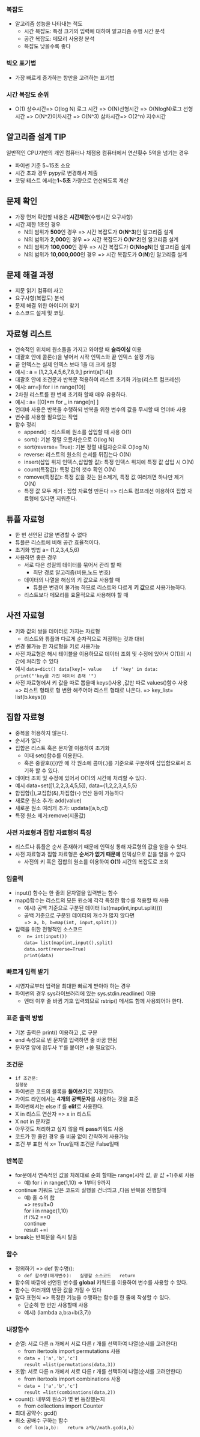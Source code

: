 ### 복잡도  
  - 알고리즘 성능을 나타내는 척도
     - 시간 복잡도: 특정 크기의 입력에 대하여 알고리즘 수행 시간 분석
     - 공간 복잡도: 메모리 사용량 분석 
     - 복잡도 낮을수록 좋다  

### 빅오 표기법
  - 가장 빠르게 증가하는 항만을 고려하는 표기법  

### 시간 복잡도 순위  
- O(1) 상수시간=> O(log N) 로그 시간 => O(N)선형시간 => O(NlogN)로그 선형시간 => O(N^2)이차시간 => O(N^3) 삼차시간=> O(2^n) 지수시간 

## 알고리즘 설계 TIP
일반적인 CPU기반의 개인 컴퓨터나 채점용 컴퓨터에서 연산횟수 5억을 넘기는 경우
- 파이썬 기준 5~15초 소요  
- 시간 초과 경우 pypy로 변경해서 제출   
- 코딩 테스트 에서는**1~5초** 가량으로 연산되도록 계산  

## 문제 확인
 - 가장 먼저 확인할 내용은 **시간제한**(수행시간 요구사항)
 - 시간 제한 1초인 경우
   -  N의 범위가 **500**인 경우 => 시간 복잡도가 **O**(**N^3**)인 알고리즘 설계
   -  N의 범위가 **2,000**인 경우 => 시간 복잡도가 **O**(**N^2**)인 알고리즘 설계
   -  N의 범위가 **100,000**인 경우 => 시간 복잡도가 **O**(**NlogN**)인 알고리즘 설계
   -  N의 범위가 **10,000,000**인 경우 => 시간 복잡도가 **O**(**N**)인 알고리즘 설계

## 문제 해결 과정
 - 지문 읽기 컴퓨터 사고
 - 요구사항(복잡도) 분석
 - 문제 해결 위한 아이디어 찾기
 - 소스코드 설계 및 코딩.    
  
## 자료형 리스트
  - 연속적인 위치에 원소들을 가지고 와야할 때 **슬라이싱** 이용
  - 대괄호 안에 콜론(:)을 넣어서 시작 인덱스와 끝 인덱스 설정 가능
  - 끝 인덱스는 실제 인덱스 보다 1을 더 크게 설정 
  - 예시 : a = [1,2,3,4,5,6,7,8,9,] print(a[1:4])
  - 대괄호 안에 조건문과 반복문 적용하여 리스트 초기화 가능(리스트 컴프레션)
  - 예시: arr=[i for i in range(10)]
  - 2차원 리스트를 한 번에 초기화 할때 매우 유용하다.
  - 예시 : a= [[0]*m for _ in range[n] ]
  - 언더바 사용은 반복을 수행하되 반복을 위한 변수의 값을 무시할 때 언더바 사용 
  - 변수를 사용할 필요없는 작업 
  - 함수 정리
    - append() : 리스트에 원소를 삽입할 때 사용 O(1)
    - sort(): 기본 정렬 오름차순으로   O(log N)
    - sort(reverse= True): 기본 정렬 내림차순으로  O(log N)
    - reverse: 리스트의 원소의 순서를 뒤집는다   O(N)
    - insert(삽입 위치 인덱스,삽입할 값): 특정 인덱스 위치에 특정 값 삽입 시  O(N)
    - count(특정값): 특정 값의 갯수 확인 O(N)
    - romove(특정값): 특정 값을 갖는 원소제거, 특정 값 여러개면 하나만 제거 O(N)
    - 특정 값 모두 제거 : 집합 자료형 만든다 => 리스트 컴프레션 이용하여 집합 자료형에 있다면 지워준다.  
## 튜플 자료형
  - 한 번 선언된 값을 변경할 수 없다
  - 튜플은 리스트에 비해 공간 효율적이다.
  - 초기화 방법 a= (1,2,3,4,5,6)
  - 사용하면 좋은 경우 
    - 서로 다은 성질의 데이터를 묶어서 관리 할 때
      - 최단 경로 알고리즘(비용,노드 번호)
    - 데이터의 나열을 해싱의 키 값으로 사용할 때
      - 튜플은 변경이 불가능 하므로 리스트와 다르게 **키 값**으로 사용가능하다.
    - 리스트보다 메모리를 효율적으로 사용해야 할 때  
## 사전 자료형
  - 키와 값의 쌍을 데이터로 가지는 자료형
    - 리스트와 튜플과 다르게 순차적으로 저장하는 것과 대비
  - 변경 불가능 한 자료형을 키로 사용가능
  - 사전 자료형은 해시 테이블을 이용하므로 데이터 조회 및 수정에 있어서 O(1)의 시간에 처리할 수 있다
  - 예시  `data=dict() data[key]= value   
   if 'key' in data:  
      print("'key를 가진 데이터 존재 '")
   `
  - 사전 자료형에서 키 값을 따로 뽑을때 keys()사용 ,값만 따로 values()함수 사용  
    => 리스트 형태로 형 변환 해주어야 리스트 형태로 나온다. => key_list= list(b.keys())

## 집합 자료형
  - 중복을 허용하지 않는다.
  - 순서가 없다
  - 집합은 리스트 혹은 문자열 이용하여 초기화
    -  이때 set()함수를 이용한다.
    - 혹은 중괄호({})안 에 각 원소에 콤마(.)를 기준으로 구분하여 삽입함으로써 초기화 할 수 있다.  
  - 데이터 조회 및 수정에 있어서 O(1)의 시간에 처리할 수 있다. 
  - 예시 data=set([1,2,2,3,4,5,5]),  data={1,2,2,3,4,5,5}
  - 합집합(|),교집합(&),차집합(-) 연산 등이 가능하다  
  - 새로운 원소 추가:  add(value)
  - 새로운 원소 여러개 추가: updata([a,b,c])
  - 특정 원소 제거:remove(지울값)

### 사전 자료형과 집합 자료형의 특징
  -  리스트나 튜플은 순서 존재하기 때문에 인덱싱 통해 자료형의 값을 얻을 수 있다.
  - 사전 자료형과 집합 자료형은 **순서가 없기 때문에** 인덱싱으로 값을 얻을 수 없다
    - 사전의 키 혹은 집합의 원소를 이용하여 **O(1)** 시간의 복잡도로 조회

### 입출력 
  - input() 함수는 한 줄의 문자열을 입력받는 함수
  - map()함수는 리스트의 모든 원소에 각각 특정한 함수를 적용할 때 사용
    - 예시) 공백 기준으로 구분된 데이터 list(map(int,input.split()))
    - 공백 기준으로 구분된 데이터의 개수가 많지 않다면  
     =>` a, b, b=map(int, input,split())`  
  - 입력을 위한 전형적인 소스코드
    - ` n= int(input())`  
       `data= list(map(int,input(),split)`  
       `data.sort(reverse=True)`  
      `print(data)`

### 빠르게 입력 받기
  - 시영자로부터 입력을 최대한 빠르게 받아야 하는 경우
  - 파이썬의 경우 sys라이브러리에 있는 sys.stdin.readline() 이용
    - 엔터 이후 줄 바뀜 기호 입력되므로 rstrip() 메서드 함께 사용되어야 한다.  

### 표준 출력 방법
  - 기본 출력은 print() 이용하고 ,로 구분
  - end 속성으로 빈 문자열 입력하면 줄 바꿈 안됨
  - 문자열 앞에 접두사 'f'를 붙이면 +쓸 필요없다.

### 조건문 
 - `if 조건문:  `  
      `실행문`
 - 파이썬은 코드의 블록을 **들여쓰기**로 지정한다.
 - 가이드 라인에서는 **4개의 공백문자**를 사용하는 것을 표준
 - 파이썬에서는 else if 를 **elif**로 사용한다.     
 - X in 리스트 연산자 => x in 리스트 
 -  X not in 문자열
 - 아무것도 처리하고 싶지 않을 때 **pass**키워드 사용  
 - 코드가 한 줄인 경우 즐 비꿈 없이 간략하게 사용가능 
 - 조건 부 표현 식 x= True일때 조건문 False일때  
 ### 반복문
  - for문에서 연속적인 값을 차례대로 순회 할때는 range(시작 값, 끝 값 +1)주로 사용
    - 예) for i in range(1,10) => 1부터 9까지
  - continue 키워드  남은 코드의 실행을 건너띄고 ,다음 반복을 진행할때
    - 예)  홀 수의 핪  
       => result=0  
          for i in rnage(1,10)  
          if i%2 ==0  
          continue  
          result +=i  
  - break는 반복문을 즉시 탈출 

  ### 함수
   - 정의하기 => def 함수명(): 
     - `def 함수명(매개변수):  
            실행할 소스코드  
            return`  
   - 함수의 바깥에 선언된 변수를 **global** 키워드를 이용하여 변수를 사용할 수 있다.
   - 함수는 여러개의 반환 값을 가질 수 있다
   - 람다 표현식 => 특정한 기능을 수행하는 함수를 한 줄에 작성할 수 있다.
      - 단순히 한 번만 사용할때 사용
      - 예시) (lambda a,b:a+b(3,7))

  ### 내장함수
  - 순열: 서로 다른 n 개에서 서로 다른 r 개를 선택하여 나열(순서를 고려한다)
    - from itertools import permutations 사용
    - `data = ['a','b','c']`  
      `result =list(permutations(data,3))`
  - 조합: 서로 다른 n 개에서 서로 다른 r 개를 선택하여 나열(순서를 고려안한다)
    - from itertools import combinations 사용
    - `data = ['a','b','c']`  
      `result =list(combinations(data,2))`
  - count(): 내부의 원소가 몇 번 등장했는지
    -  from collections import Counter
  - 최대 공약수: gcd()
  - 최소 공배수 구하는 함수
     - `def lcm(a,b):  
     return a*b//math.gcd(a,b)`
       
            